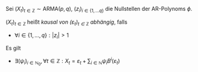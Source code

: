 Sei $(X_t)_{t \in \mathbb{Z}} \sim \text{ARMA}(p, q)$, $(z_i)_{i \in \{ 1, \dots q \}}$ die Nullstellen der AR-Polynoms $\phi$.

$(X_t)_{t \in \mathbb{Z}}$ heißt *kausal von $(\varepsilon_t)_{t \in \mathbb{Z}}$ abhängig*, falls
- $\forall i \in \{ 1, \dots, q \} : |z_i| \gt 1$

Es gilt
- $\exists (\psi_i)_{i \in \mathbb{N}_0}, \forall t \in \mathbb{Z} : X_t = \varepsilon_t + \sum_{i \in \mathbb{N}} \psi_i B^i(\varepsilon_t)$